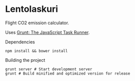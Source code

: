 Lentolaskuri
============

Flight CO2 emission calculator.

Uses [Grunt: The JavaScript Task Runner](http://gruntjs.com/getting-started).

Dependencies
```
npm install && bower install
```

Building the project
```
grunt server # Start development server
grunt # Build minified and optimized version for release
```
